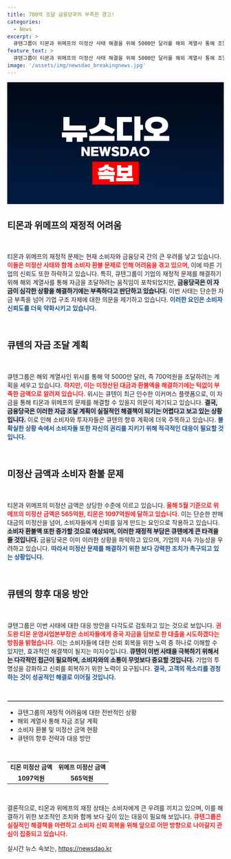 ```yaml
---
title: 700억 조달 금융당국의 부족한 경고!
categories:
  - News
excerpt: >
  큐텐그룹이 티몬과 위메프의 미정산 사태 해결을 위해 5000만 달러를 해외 계열사 통해 조달할 계획을 세웠지만, 금융당국은 그 금액이 턱없이 부족하다고 판단했다. 위메프 565억원, 티몬 1097억원의 미정산이 이미 확인된 가운데, 추가 자금 마련이 절실하다.
feature_text: >
  큐텐그룹이 티몬과 위메프의 미정산 사태 해결을 위해 5000만 달러를 해외 계열사 통해 조달할 계획을 세웠지만, 금융당국은 그 금액이 턱없이 부족하다고 판단했다. 위메프 565억원, 티몬 1097억원의 미정산이 이미 확인된 가운데, 추가 자금 마련이 절실하다.
image: '/assets/img/newsdao_breakingnews.jpg'
---
```


<p><img src="/assets/img/newsdao_breakingnews.jpg" alt="cryptoinkorea 속보" /></p>

<h2 data-ke-size="size26">티몬과 위메프의 재정적 어려움</h2>

<p data-ke-size="size16">&nbsp;</p>

<p>티몬과 위메프의 재정적 문제는 현재 소비자와 금융당국 간의 큰 우려를 낳고 있습니다. <b><span style="color: #ee2323;">이들은 미정산 사태와 함께 소비자 환불 문제로 인해 어려움을 겪고 있으며, </span></b>이에 따른 기업의 신뢰도 또한 하락하고 있습니다. 특히, 큐텐그룹이 기업의 재정적 문제를 해결하기 위해 해외 계열사를 통해 자금을 조달하려는 움직임이 포착되었지만, <b><span style="background-color: #21538527;">금융당국은 이 자금이 심각한 상황을 해결하기에는 부족하다고 판단하고 있습니다.</span></b> 이번 사태는 단순한 자금 부족을 넘어 기업 구조 자체에 대한 의문을 제기하고 있습니다. <b><span style="color: #1a5490;">이러한 요인은 소비자 신뢰도를 더욱 약화시키고 있습니다.</span></b></p>

<p data-ke-size="size16">&nbsp;</p>

<h2 data-ke-size="size26">큐텐의 자금 조달 계획</h2>

<p data-ke-size="size16">&nbsp;</p>

<p>큐텐그룹은 해외 계열사인 위시를 통해 약 5000만 달러, 즉 700억원을 조달하려는 계획을 세우고 있습니다. <b><span style="color: #ee2323;">하지만, 이는 미정산된 대금과 환불액을 해결하기에는 턱없이 부족한 금액으로 알려져 있습니다.</span></b> 위시는 큐텐이 최근 인수한 이커머스 플랫폼으로, 이 자금을 통해 티몬과 위메프의 문제를 해결할 수 있을지 의문이 제기되고 있습니다. <b><span style="background-color: #21538527;">결국, 금융당국은 이러한 자금 조달 계획이 실질적인 해결책이 되기는 어렵다고 보고 있는 상황입니다.</span></b> 이로 인해 소비자와 투자자들은 큐텐의 향후 계획에 더욱 주목하고 있습니다. <b><span style="color: #1a5490;">불확실한 상황 속에서 소비자들 또한 자신의 권리를 지키기 위해 적극적인 대응이 필요할 것입니다. </span></b></p>

<p data-ke-size="size16">&nbsp;</p>

<h2 data-ke-size="size26">미정산 금액과 소비자 환불 문제</h2>

<p data-ke-size="size16">&nbsp;</p>

<p>티몬과 위메프의 미정산 금액은 상당한 수준에 이르고 있습니다. <b><span style="color: #ee2323;">올해 5월 기준으로 위메프의 미정산 금액은 565억원, 티몬은 1097억원에 달하고 있습니다.</span></b> 이는 단순한 판매 대금의 미정산을 넘어, 소비자들에게 신뢰를 잃게 만드는 요인으로 작용하고 있습니다. <b><span style="background-color: #21538527;">소비자 환불액 또한 증가할 것으로 예상되며, 이러한 재정적 부담은 큐텐에게 큰 타격을 줄 것입니다.</span></b> 금융당국은 이미 이러한 상황을 파악하고 있으며, 기업의 지속 가능성을 우려하고 있습니다. <b><span style="color: #1a5490;">따라서 미정산 문제를 해결하기 위한 보다 강력한 조치가 촉구되고 있는 상황입니다.</span></b></p>

<p data-ke-size="size16">&nbsp;</p>

<h2 data-ke-size="size26">큐텐의 향후 대응 방안</h2>

<p data-ke-size="size16">&nbsp;</p>

<p>큐텐그룹은 이번 사태에 대한 대응 방안을 다각도로 검토하고 있는 것으로 보입니다. <b><span style="color: #ee2323;">권도완 티몬 운영사업본부장은 소비자들에게 중국 자금을 담보로 한 대출을 시도하겠다는 방침을 밝혔습니다.</span></b> 이는 소비자들에 대한 신뢰 회복을 위한 노력 중 하나로 이해할 수 있지만, 효과적인 해결책이 될지는 미지수입니다. <b><span style="background-color: #21538527;">큐텐이 이번 사태을 극복하기 위해서는 다각적인 접근이 필요하며, 소비자와의 소통이 무엇보다 중요할 것입니다.</span></b> 기업의 투명성을 강화하고 신뢰를 회복하기 위한 노력이 요구됩니다. <b><span style="color: #1a5490;">결국, 고객의 목소리를 경청하는 것이 성공적인 해결로 이어질 것입니다.</span></b></p>

<p data-ke-size="size16">&nbsp;</p>

<hr style="border: 1px solid #ccc;"/>

<ul>
    <li>큐텐그룹의 재정적 어려움에 대한 전반적인 상황</li>
    <li>해외 계열사 통해 자금 조달 계획</li>
    <li>소비자 환불 및 미정산 금액 현황</li>
    <li>큐텐의 향후 전략과 대응 방안</li>
</ul>

<p data-ke-size="size16">&nbsp;</p>

<table style="width: 100%; border-collapse: collapse;">
    <tr>
        <td style="text-align: center; height: 17px;"><b>티몬 미정산 금액</b></td>
        <td style="text-align: center; height: 17px;"><b>위메프 미정산 금액</b></td>
    </tr>
    <tr>
        <td style="text-align: center; height: 17px;"><b>1097억원</b></td>
        <td style="text-align: center; height: 17px;"><b>565억원</b></td>
    </tr>
</table>

<p data-ke-size="size16">&nbsp;</p>

<p>결론적으로, 티몬과 위메프의 재정 상태는 소비자에게 큰 우려를 끼치고 있으며, 이를 해결하기 위한 보조적인 조치와 함께 보다 깊이 있는 대응이 필요해 보입니다. <b><span style="color: #ee2323;">큐텐그룹은 실질적인 해결책을 마련하고 소비자 신뢰 회복을 위해 앞으로 어떤 방향으로 나아갈지 관심이 집중되고 있습니다.</span></b></p>
실시간 뉴스 속보는, <a href="https://newsdao.kr" rel="dofollow">https://newsdao.kr</a>


